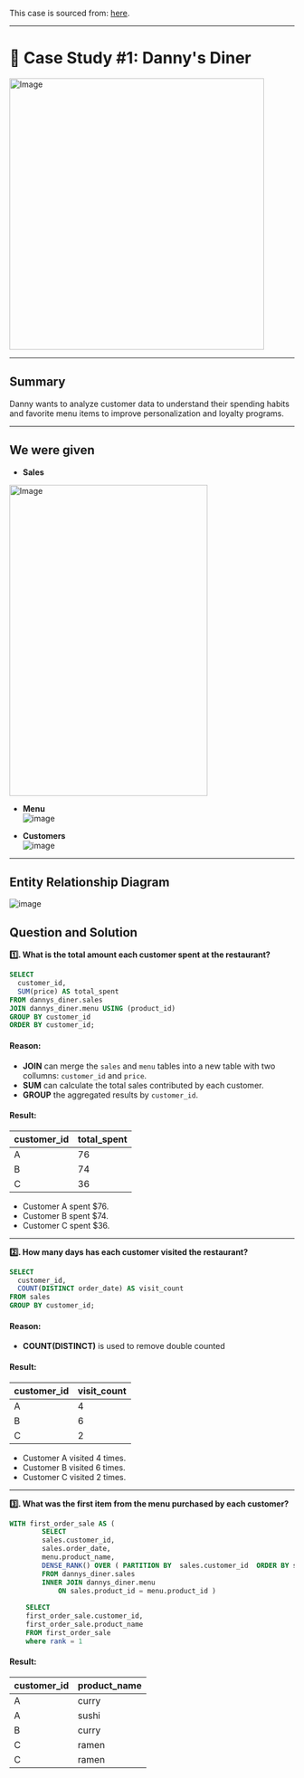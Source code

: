 This case is sourced from: [here](https://8weeksqlchallenge.com/case-study-1/).

***

# 🍣 Case Study #1: Danny's Diner 
<img src="https://user-images.githubusercontent.com/81607668/127727503-9d9e7a25-93cb-4f95-8bd0-20b87cb4b459.png" alt="Image" width="450" height="480">

***

## Summary
Danny wants to analyze customer data to understand their spending habits and favorite menu items to improve personalization and loyalty programs.

***

## We were given 

- **Sales**  
<img src=https://github.com/user-attachments/assets/7b2365d7-cea1-4e47-929c-ca17f156d867 alt="Image" width="350" height="550">


- **Menu**  
![image](https://github.com/user-attachments/assets/a6f68029-fafc-49a8-ad64-38cf80013c0a)


- **Customers**  
![image](https://github.com/user-attachments/assets/148223f7-1882-4871-8edc-d465283c3ff2)

***

## Entity Relationship Diagram

![image](https://github.com/user-attachments/assets/c6edadea-188a-495c-b44c-b5e3f1a26093)


## Question and Solution
**1️⃣. What is the total amount each customer spent at the restaurant?**

```sql
SELECT 
  customer_id, 
  SUM(price) AS total_spent
FROM dannys_diner.sales
JOIN dannys_diner.menu USING (product_id)
GROUP BY customer_id
ORDER BY customer_id;
```

#### Reason:
- **JOIN** can merge the `sales` and `menu` tables into a new table with two collumns: `customer_id` and `price`.
- **SUM** can calculate the total sales contributed by each customer.
- **GROUP** the aggregated results by `customer_id`. 

#### Result:
| customer_id | total_spent |
| ----------- | ----------- |
| A           | 76          |
| B           | 74          |
| C           | 36          |

- Customer A spent $76.
- Customer B spent $74.
- Customer C spent $36.

***

**2️⃣. How many days has each customer visited the restaurant?**

```sql
SELECT 
  customer_id, 
  COUNT(DISTINCT order_date) AS visit_count
FROM sales
GROUP BY customer_id;
```

#### Reason:
- **COUNT(DISTINCT)** is used to remove double counted

#### Result:
| customer_id | visit_count |
| ----------- | ----------- |
| A           | 4           |
| B           | 6           |
| C           | 2           |

- Customer A visited 4 times.
- Customer B visited 6 times.
- Customer C visited 2 times.

***

**3️⃣. What was the first item from the menu purchased by each customer?**

```sql
WITH first_order_sale AS (
      	SELECT
      	sales.customer_id, 
      	sales.order_date, 
      	menu.product_name, 
      	DENSE_RANK() OVER ( PARTITION BY  sales.customer_id  ORDER BY sales.order_date) AS rank
      	FROM dannys_diner.sales 
      	INNER JOIN dannys_diner.menu 
      		ON sales.product_id = menu.product_id )
      	
	SELECT
	first_order_sale.customer_id, 
	first_order_sale.product_name
	FROM first_order_sale
	where rank = 1
```
#### Result:
| customer_id | product_name |
| ----------- | ----------- |
| A           | curry       |
| A           | sushi       |
| B           | curry       |
| C           | ramen       |
| C           | ramen       |

